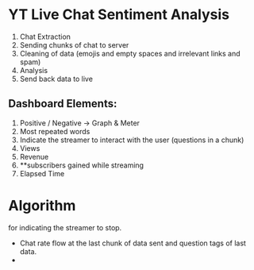 # YT Live Chat Sentiment Analysis

1. Chat Extraction
2. Sending chunks of chat to server
3. Cleaning of data (emojis and empty spaces and irrelevant links and spam)
4. Analysis
5. Send back data to live 

## Dashboard Elements:

1. Positive / Negative -> Graph & Meter
2. Most repeated words
3. Indicate the streamer to interact with the user (questions in a chunk)
4. Views
5. Revenue
6. **subscribers gained while streaming
7. Elapsed Time



# Algorithm

for indicating the streamer to stop.
- Chat rate flow at the last chunk of data sent and question tags of last data.
- 